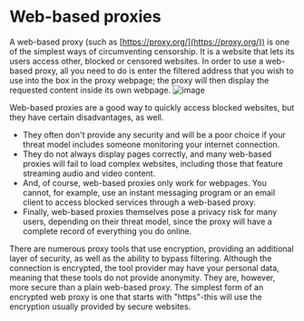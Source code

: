 [Title]: # (Web-based proxies)
[Difficulty]: # (Beginner)
[Order]: # (7)

# Web-based proxies

A web-based proxy (such as [https://proxy.org/](https://proxy.org/)) is one of the simplest ways of circumventing censorship. It is a website that lets its users access other, blocked or censored websites. In order to use a web-based proxy, all you need to do is enter the filtered address that you wish to use into the box in the proxy webpage; the proxy will then display the requested content inside its own webpage.
![image](internetb3.png)

Web-based proxies are a good way to quickly access blocked websites, but they have certain disadvantages, as well.

*   They often don't provide any security and will be a poor choice if your threat model includes someone monitoring your internet connection.
*   They do not always display pages correctly, and many web-based proxies will fail to load complex websites, including those that feature streaming audio and video content.
*   And, of course, web-based proxies only work for webpages. You cannot, for example, use an instant messaging program or an email client to access blocked services through a web-based proxy.
*   Finally, web-based proxies themselves pose a privacy risk for many users, depending on their threat model, since the proxy will have a complete record of everything you do online.

There are numerous proxy tools that use encryption, providing an additional layer of security, as well as the ability to bypass filtering. Although the connection is encrypted, the tool provider may have your personal data, meaning that these tools do not provide anonymity. They are, however, more secure than a plain web-based proxy. The simplest form of an encrypted web proxy is one that starts with "https"-this will use the encryption usually provided by secure websites. 
